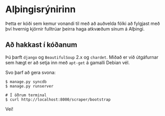 # Alþingisrýnirinn #

Þetta er kóði sem kemur vonandi til með að auðvelda fólki að fylgjast
með því hvernig kjörnir fulltrúar þeirra haga atkvæðum sínum á Alþingi.


## Að hakkast í kóðanum ##

Þú þarft `django` og `BeautifulSoup` 2.x og `chardet`.  Miðað er við
útgáfurnar sem hægt er að setja inn með `apt-get` á gamalli Debian
vél.

Svo þarf að gera svona:

    $ manage.py syncdb
    $ manage.py runserver

    # Í öðrum terminal
    $ curl http://localhost:8000/scraper/bootstrap

Vei!

